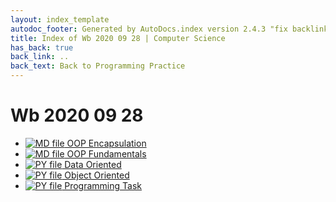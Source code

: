 ```yaml
---
layout: index_template
autodoc_footer: Generated by AutoDocs.index version 2.4.3 "fix backlink text for preprocessed MarkDown (hopefully)" ⓒ Starwort, 2020
title: Index of Wb 2020 09 28 | Computer Science
has_back: true
back_link: ..
back_text: Back to Programming Practice
---
```


# **Wb 2020 09 28**

- [![MD file](https://img.icons8.com/windows/512/03dac6/regular-document.png) OOP Encapsulation](./OOP_encapsulation.html)
- [![MD file](https://img.icons8.com/windows/512/03dac6/regular-document.png) OOP Fundamentals](./OOP_fundamentals.html)
- [![PY file](https://img.icons8.com/windows/512/03dac6/py.png) Data Oriented](./data_oriented.py)
- [![PY file](https://img.icons8.com/windows/512/03dac6/py.png) Object Oriented](./object_oriented.py)
- [![PY file](https://img.icons8.com/windows/512/03dac6/py.png) Programming Task](./programming_task.py)
